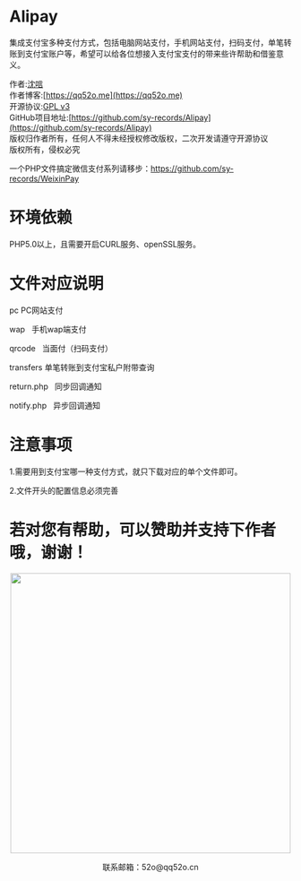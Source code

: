 # Alipay
集成支付宝多种支付方式，包括电脑网站支付，手机网站支付，扫码支付，单笔转账到支付宝账户等，希望可以给各位想接入支付宝支付的带来些许帮助和借鉴意义。  

作者:[沈唁](https://qq52o.me)  
作者博客:[https://qq52o.me](https://qq52o.me)  
开源协议:[GPL v3](https://opensource.org/licenses/GPL-3.0)  
GitHub项目地址:[https://github.com/sy-records/Alipay](https://github.com/sy-records/Alipay)  
版权归作者所有，任何人不得未经授权修改版权，二次开发请遵守开源协议  
版权所有，侵权必究  

一个PHP文件搞定微信支付系列请移步：https://github.com/sy-records/WeixinPay  

# 环境依赖

PHP5.0以上，且需要开启CURL服务、openSSL服务。  

# 文件对应说明

pc	  PC网站支付  

wap   手机wap端支付  

qrcode   当面付（扫码支付）  

transfers	单笔转账到支付宝私户附带查询  

return.php   同步回调通知  

notify.php   异步回调通知  

# 注意事项

1.需要用到支付宝哪一种支付方式，就只下载对应的单个文件即可。  

2.文件开头的配置信息必须完善  


# 若对您有帮助，可以赞助并支持下作者哦，谢谢！

<p align="center">
    <img src="https://qq52o.me/wp-content/themes/c7v5/img/zanzhu.jpg" width="500px">
    <p align="center">联系邮箱：52o@qq52o.cn</p>
</p>
